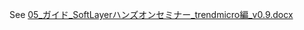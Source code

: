 See [05_ガイド_SoftLayerハンズオンセミナー_trendmicro編_v0.9.docx](https://github.com/kkitase/softlayer-handson/blob/master/doc/05_%E3%82%AC%E3%82%A4%E3%83%89_SoftLayer%E3%83%8F%E3%83%B3%E3%82%BA%E3%82%AA%E3%83%B3%E3%82%BB%E3%83%9F%E3%83%8A%E3%83%BC_trendmicro%E7%B7%A8_v0.9.docx)
